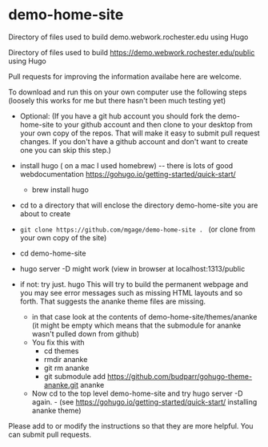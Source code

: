 # demo-home-site
Directory of files used to build demo.webwork.rochester.edu using Hugo

Directory of files used to build https://demo.webwork.rochester.edu/public using Hugo

Pull requests for improving the information availabe here are welcome.

To download and run this on your own computer use the following steps (loosely this works for me but there hasn't been much testing yet)

- Optional: (If you have a git hub account you should fork the demo-home-site to your github account and then clone to your desktop from your own copy of the repos.  That will make it easy to submit pull request changes. If you don't have a github account and don't want to create one you can skip this step.)

- install hugo ( on a mac I used homebrew) -- there is lots of good webdocumentation https://gohugo.io/getting-started/quick-start/
	- brew install hugo
	
- cd to a directory that will enclose the directory demo-home-site you are about to create
- `git clone https://github.com/mgage/demo-home-site . `  (or clone from your own copy of the site)

- cd demo-home-site 
- hugo server -D might work (view in browser at localhost:1313/public
- if not: try just.  hugo     This will try to build the permanent webpage and you may see error messages such as missing HTML layouts and so forth. That suggests the ananke theme files are missing. 
	- in that case look at the contents of demo-home-site/themes/ananke (it might be empty which means that the submodule for ananke wasn't pulled down from github)
	- You fix this with
		- cd themes
		- rmdir ananke
		- git rm ananke 
		- git submodule add https://github.com/budparr/gohugo-theme-ananke.git ananke
	- Now cd to the top level demo-home-site and try hugo server -D again.
			- (see https://gohugo.io/getting-started/quick-start/ installing ananke theme)

Please add to or modify the instructions so that they are more helpful. You can submit pull requests.

